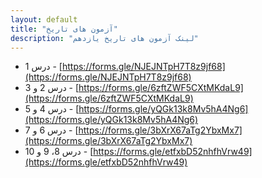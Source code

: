 ```yaml
---
layout: default
title: "آزمون های تاریخ"
description: "لینک آزمون های تاریخ یازدهم"
---
```


* درس 1 - [https://forms.gle/NJEJNTpH7T8z9jf68](https://forms.gle/NJEJNTpH7T8z9jf68)
* درس 2 و 3 - [https://forms.gle/6zftZWF5CXtMKdaL9](https://forms.gle/6zftZWF5CXtMKdaL9)
* درس 4 و 5 - [https://forms.gle/yQGk13k8Mv5hA4Ng6](https://forms.gle/yQGk13k8Mv5hA4Ng6)
* درس 6 و 7 - [https://forms.gle/3bXrX67aTg2YbxMx7](https://forms.gle/3bXrX67aTg2YbxMx7)
* درس 8، 9 و 10 - [https://forms.gle/etfxbD52nhfhVrw49](https://forms.gle/etfxbD52nhfhVrw49)

